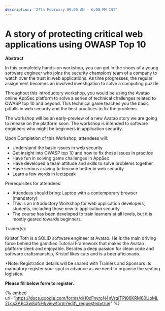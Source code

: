 ```yaml
---
description: '27th February 09:00 AM - 6:00 PM IST'
---
```


# A story of protecting critical web applications using OWASP Top 10

**Abstract** 

In this completely hands-on workshop, you can get in the shoes of a young software engineer who joins the security champions team of a company to watch over the trust in web applications. As time progresses, the regular assignment becomes an involved investigation to solve a computing puzzle. 

Throughout this introductory workshop, you would be using the Avatao online AppSec platform to solve a series of technical challenges related to OWASP top 10 and beyond. This technical game teaches you the basic pitfalls in web security and the best practices to fix the problems.

The workshop will be an early-preview of a new Avatao story we are going to release on the platform soon. The workshop is intended to software engineers who might be beginners in application security. 

 Upon Completion of this Workshop, attendees will: 

*  Understand the basic issues in web security
* Get insight into OWASP top 10 and how to fix those issues in practice 
* Have fun in solving game challenges in AppSec
* Have developed a team attitude and skills to solve problems together
* Have serious craving to become better in web security
* Learn a few words in leetspeak

Prerequisites for attendees: 

* Attendees should bring: Laptop with a contemporary browser \(mandatory\)
* This is an introductory Workshop for web application developers, students, including those new to application security. 
* The course has been developed to train learners at all levels, but it is mostly geared towards beginners.

Trainer\(s\): 

Kristof Toth is a SOLID software engineer at Avatao. He is the main driving force behind the gamified Tutorial Framework that makes the Avatao platform sleek and enjoyable. Besides a deep passion for clean code and software craftsmanship, Kristof likes cats and is a beer aficionado.

\*Note: Registration details will be shared with Trainers and Sponsors Its mandatory register your spot in advance as we need to organise the seating logistics. 

**Please fill below form to register.**

{% embed url="https://docs.google.com/forms/d/10xFnyrgN4nVrqITPj06KRM60UoML2Lcs3ABc3w8qNHI/viewform?edit\_requested=true" %}



